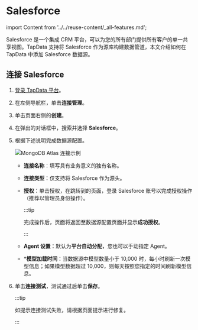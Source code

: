 # Salesforce
import Content from '../../reuse-content/_all-features.md';

<Content />

Salesforce 是一个集成 CRM 平台，可以为您的所有部门提供所有客户的单一共享视图。TapData 支持将 Salesforce 作为源库构建数据管道，本文介绍如何在 TapData 中添加 Salesforce 数据源。

## 连接 Salesforce

1. [登录 TapData 平台](../../user-guide/log-in.md)。

2. 在左侧导航栏，单击**连接管理**。

3. 单击页面右侧的**创建**。

4. 在弹出的对话框中，搜索并选择 **Salesforce**。

5. 根据下述说明完成数据源配置。

   ![MongoDB Atlas 连接示例](../../images/salesforce_connection_setting.png)

   * **连接名称**：填写具有业务意义的独有名称。

   * **连接类型**：仅支持将 Salesforce 作为源头。

   * **授权**：单击授权，在跳转到的页面，登录 Salesforce 账号以完成授权操作（推荐以管理员身份操作）。
     
     :::tip
     
     完成操作后，页面将返回至数据源配置页面并显示**成功授权**。
     
     :::
     
   * **Agent 设置**：默认为**平台自动分配**，您也可以手动指定 Agent。   

   * ***模型加载时间**：当数据源中模型数量小于 10,000 时，每小时刷新一次模型信息；如果模型数据超过 10,000，则每天按照您指定的时间刷新模型信息。

6. 单击**连接测试**，测试通过后单击**保存**。

   :::tip

   如提示连接测试失败，请根据页面提示进行修复。

   :::

   